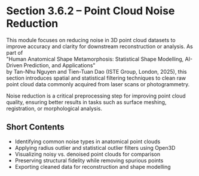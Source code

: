 # Section 3.6.2 – Point Cloud Noise Reduction

This module focuses on reducing noise in 3D point cloud datasets to improve accuracy and clarity for downstream reconstruction or analysis. As part of  
"Human Anatomical Shape Metamorphosis: Statistical Shape Modelling, AI-Driven Prediction, and Applications"  
by Tan-Nhu Nguyen and Tien-Tuan Dao (ISTE Group, London, 2025), this section introduces spatial and statistical filtering techniques to clean raw point cloud data commonly acquired from laser scans or photogrammetry.

Noise reduction is a critical preprocessing step for improving point cloud quality, ensuring better results in tasks such as surface meshing, registration, or morphological analysis.

## Short Contents

- Identifying common noise types in anatomical point clouds  
- Applying radius outlier and statistical outlier filters using Open3D  
- Visualizing noisy vs. denoised point clouds for comparison  
- Preserving structural fidelity while removing spurious points  
- Exporting cleaned data for reconstruction and shape modelling